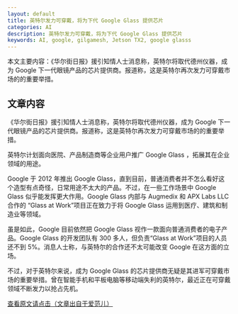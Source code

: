 ```yaml
---
layout: default
title: 英特尔发力可穿戴，将为下代 Google Glass 提供芯片
categories: AI
description: 英特尔发力可穿戴，将为下代 Google Glass 提供芯片
keywords: AI, google, gilgamesh, Jetson TX2, google glasss
---
```


本文主要内容：《华尔街日报》援引知情人士消息称，英特尔将取代德州仪器，成为 Google 下一代眼镜产品的芯片提供商。报道称，这是英特尔再次发力可穿戴市场的的重要举措。

<!-- more -->




## 文章内容

《华尔街日报》援引知情人士消息称，英特尔将取代德州仪器，成为 Google 下一代眼镜产品的芯片提供商。报道称，这是英特尔再次发力可穿戴市场的的重要举措。

英特尔计划面向医院、产品制造商等企业用户推广 Google Glass ，拓展其在企业领域的用途。

Google 于 2012 年推出 Google Glass，直到目前，普通消费者并不怎么看好这个造型有点奇怪，日常用途不太大的产品。不过，在一些工作场景中 Google Glass 似乎能发挥更大作用。Google Glass 内部与 Augmedix 和 APX Labs LLC 合作的 “Glass at Work”项目正在致力于将 Google Glass 运用到医疗、建筑和制造业等领域。

虽是如此，Google 目前依然把 Google Glass 视作一款面向普通消费者的电子产品。Google Glass 的开发团队有 300 多人，但负责“Glass at Work”项目的人员还不到 5%。消息人士称，与英特尔的合作还不太可能改变 Google 在这方面的立场。

不过，对于英特尔来说，成为 Google Glass 的芯片提供商无疑是其进军可穿戴市场的重要举措。曾在智能手机和平板电脑等移动端失利的英特尔，最近正在可穿戴领域不断发力以抢占先机。

[查看原文请点击（文章出自于爱范儿）](http://www.ifanr.com/news/473250)



